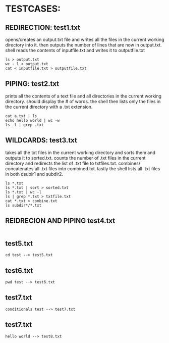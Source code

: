 # TESTCASES: 

## REDIRECTION: test1.txt 

opens/creates an output.txt file and writes all the files in the current working directory into it. then outputs the number of lines that are now in output.txt. shell reads the contents of inputfile.txt and writes it to outputfile.txt

```
ls > output.txt
wc - l < output.txt
cat < inputfile.txt > outputfile.txt
```

##  PIPING: test2.txt

prints all the contents of a text file and all directories in the current working directory. should display the # of words. the shell then lists only the files in the current directory with a .txt extension. 

```
cat a.txt | ls
echo hello world | wc -w
ls -l | grep .txt
```

## WILDCARDS: test3.txt 

takes all the txt files in the current working directory and sorts them and outputs it to sorted.txt. counts the number of .txt files in the current directory and redirects the list of .txt file to txtfiles.txt. combines/ concatenates all .txt files into combined.txt. lastly the shell lists all .txt files in both dsubir1 and subdir2. 

```
ls *.txt
ls *.txt | sort > sorted.txt
ls *.txt | wc -l
ls | grep *.txt > txtfile.txt
cat *.txt > combine.txt
ls subdir*/*.txt
```

## REIDRECION AND PIPING test4.txt

```

```

## test5.txt

    cd test --> test5.txt

## test6.txt

    pwd test --> test6.txt

## test7.txt

    conditionals test --> test7.txt

## test7.txt

    hello world --> test8.txt

